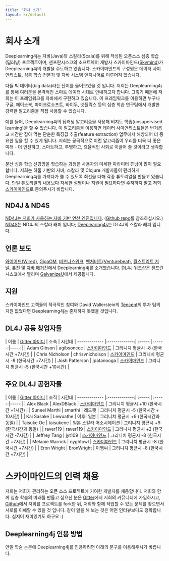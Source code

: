```yaml
---
title: "회사 소개"
layout: kr/default
---
```


# 회사 소개

Deeplearning4j는 자바(Java)와 스칼라(Scala)를 위해 작성된 오픈소스 심층 학습(딥러닝) 프로젝트이며, 샌프란시스코의 소프트웨어 개발사 스카이마인드([Skymind](http://www.skymind.io))가 Deeplearning4j의 개발을 주도하고 있습니다. 스카이마인드의 구성원은 데이터 사이언티스트, 심층 학습 전문가 및 자바 시스템 엔지니어로 이루어져 있습니다.

다들 빅 데이터(big data)라는 단어를 들어보았을 것 입니다. 저희는 Deeplearning4j를 통해 여러분을 본격적인 스마트 데이터 시대로 안내하고자 합니다. 그렇기 때문에 저희는 이 프레임워크를 자바에서 구현하고 있습니다. 이 프레임워크를 이용하면 누구나 구글, 페이스북, 마이크로소프트, 바이두, 넷플릭스 등의 심층 학습 연구팀에서 개발한 강력한 알고리즘을 직접 사용할 수 있습니다.

예를 들어, Deeplearning4j의 딥러닝 알고리즘을 사용해 비지도 학습(unsupervised learning)을 할 수 있습니다. 이 알고리즘을 이용하면 데이터 사이언티스트들은 번거롭고 시간만 잡아 먹는 단순한 특징값 추출(feature extraction) 업무에서 해방되어 더 중요한 일을 할 수 있게 됩니다. 저희는 궁극적으로 이런 알고리즘이 우리를 더욱 더 좋은 미래 - 더 안전하고, 스마트하고, 투명하고, 효율적인 사회로 이끌어 줄 것이라고 생각합니다.

분산 심층 학습 신경망을 학습하는 과정은 사용자의 미세한 파라미터 튜닝이 많이 필요합니다. 저희는 하둡 기반의 자바, 스칼라 및 Clojure 개발자들이 편리하게 Deeplearning4j를 가져다가 쓸 수 있도록 최선을 다해 각종 튜토리알을 만들고 있습니다. 만일 튜토리알의 내용보다 자세한 설명이나 지원이 필요하다면 주저하지 말고 저희 [스카이마인드](http://www.skymind.io/contact/)로 문의주시기 바랍니다.

## ND4J & ND4S

[ND4J는 저희가 사용하는 자바 기반 연산 엔진입니다](http://nd4j.org/kr-index). ([Github repo](https://github.com/deeplearning4j/nd4j/)를 참조하십시오.) [ND4S](https://github.com/deeplearning4j/nd4s)는 ND4J의 스칼라 래퍼 입니다; [Deeplearing4s](https://github.com/deeplearning4j/deeplearning4s)는 DL4J의 스칼라 래퍼 입니다.

## 언론 보도

[와이어드(Wired)](http://www.wired.com/2014/06/skymind-deep-learning/), [GigaOM](http://gigaom.com/2014/06/02/a-startup-called-skymind-launches-pushing-open-source-deep-learning/), [비즈니스위크](http://www.businessweek.com/articles/2014-06-03/teaching-smaller-companies-how-to-probe-deep-learning-on-their-own), [벤처비트(Venturebeat)](http://venturebeat.com/2014/06/02/skymind-launches-with-open-source-plug-and-play-deep-learning-features-for-your-app/), [월스트리트 저널](http://blogs.wsj.com/cio/2014/06/03/the-morning-download-apple-relies-on-ecosystem-for-innovation/), [퓨전](http://fusion.net/story/177825/privacy-conscious-siris-that-dont-give-up-your-secrets-are-coming/) 및 [자바 매거진](http://deeplearning4j.org/oraclejavamagazine-digital.com/javamagazine/may_june_2015?sub_id=DJ9kzXBnuXELe#pg58)에서 Deeplearning4j를 소개했습니다. DL4J 워크샵은 샌프란시스코에서 열리며 [GalvanizeU](http://www.galvanizeu.com/)에서 제공됩니다.

## 지원

스카이마인드 고객들의 적극적인 참여와 David Wallerstein의 [Tencent](http://www.tencent.com/en-us/at/managementteam.shtml)의 투자 팀의 지원 없었다면 Deeplearning4j는 존재하지 못했을 것입니다.

## DL4J 공동 창업자들

| 이름    | [Gitter 아이디](https://gitter.im/deeplearning4j/deeplearning4j) | 소속 | 시간대
| ------------- |:-------------:| :-----:| :-----:|-----:|
| Adam Gibson | agibsonccc      | [스카이마인드](http://skymind.io) | 그리니치 평균시 -8 (한국시간 +7시간) |
| Chris Nicholson | chrisvnicholson | [스카이마인드](http://skymind.io) | 그리니치 평균시 -8 (한국시간 +7시간) |
| Josh Patterson  |  jpatanooga | [스카이마인드](http://skymind.io) | 그리니치 평균시 -5 (한국시간 +10시간) |

## 주요 DL4J 공헌자들

| 이름    | [Gitter 아이디](https://gitter.im/deeplearning4j/deeplearning4j) | 조직 | 시간대
| ------------- |:-------------:| :-----:| :-----:|-----:|
| Alex Black  |  AlexDBlack | [스카이마인드](http://skymind.io) | 그리니치 평균시 +10 (한국시간 +1시간) |
| Suneel Marthi  |  smarthi | 레드햇  | 그리니치 평균시 -5 (한국시간 + 10시간) |
| Kai Sasake  |  Lewuathe | 야후! 일본 | 그리니치 평균시 +9 (한국시간과 동일) |
| Taisuke Oe  |  taisukeoe | 일본 스칼라 어소시에이션 | 그리니치 평균시 +9 (한국시간과 동일) |
| raver119  |  raver119 | [스카이마인드](http://skymind.io) | 그리니치 평균시 +2 (한국시간 -7시간) |
| Jeffrey Tang | jyt109 | [스카이마인드](http://skymind.io) | 그리니치 평균시 -8 (한국시간 +7시간) |
| Melanie Warrick | nyghtowl  | [스카이마인드](http://skymind.io) | 그리니치 평균시 -8 (한국시간 +7시간) |
| Eron Wright  |  EronWright | 이엠씨  | 그리니치 평균시 -8 (한국시간 +7시간) |

# 스카이마인드의 인력 채용

저희는 저희가 관리하는 오픈 소스 프로젝트에 기여한 개발자를 채용합니다. 저희와 함께 심층 학습의 미래를 만들고 싶으신 분은 [Gitter](https://gitter.im/deeplearning4j/deeplearning4j)에서 저희의 커뮤니티에 가입하시고, [Github](https://github.com/deeplearning4j)에서 저희를 프로젝트를 fork한 뒤, 저희와 함께 작업할 수 있는 문제를 찾으면서 서로를 이해할 수 있을 것 입니다. 같이 일을 해 보는 것은 어떤 인터뷰보다도 정확합니다. 심지어 재미있기도 하구요 :)

## Deeplearning4j 인용 방법

만일 학술 논문에 Deeplearning4j를 인용하려면 아래의 문구를 이용해주시기 바랍니다.

